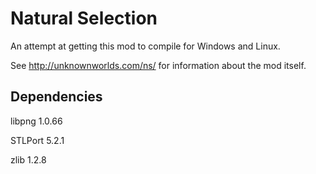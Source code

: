Natural Selection
=================

An attempt at getting this mod to compile for Windows and Linux.

See http://unknownworlds.com/ns/ for information about the mod itself.

Dependencies
------------

libpng 1.0.66

STLPort 5.2.1

zlib 1.2.8
